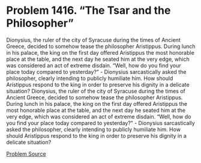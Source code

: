 # Problem 1416. “The Tsar and the Philosopher”

Dionysius, the ruler of the city of Syracuse during the times of Ancient Greece, decided to somehow tease the philosopher Aristippus. During lunch in his palace, the king on the first day offered Aristippus the most honorable place at the table, and the next day he seated him at the very edge, which was considered an act of extreme disdain. “Well, how do you find your place today compared to yesterday?” - Dionysius sarcastically asked the philosopher, clearly intending to publicly humiliate him. How should Aristippus respond to the king in order to preserve his dignity in a delicate situation? Dionysius, the ruler of the city of Syracuse during the times of Ancient Greece, decided to somehow tease the philosopher Aristippus. During lunch in his palace, the king on the first day offered Aristippus the most honorable place at the table, and the next day he seated him at the very edge, which was considered an act of extreme disdain. “Well, how do you find your place today compared to yesterday?” - Dionysius sarcastically asked the philosopher, clearly intending to publicly humiliate him. How should Aristippus respond to the king in order to preserve his dignity in a delicate situation?

[Problem Source](https://www.trizland.ru/tasks/6185/)